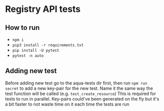 # Registry API tests

## How to run

- `npm i`
- `pip3 install -r requirements.txt`
- `pip install -U pytest`
- `pytest -n auto`

## Adding new test

Before adding new test go to the aqua-tests dir first, then run `npm run secret`
to add a new key-pair for the new test. 
Name it the same way the test function will be called (e.g. `test_create_resource`)
This is required for tests to run in parallel. Key-pairs could've been generated on the fly
but it's a bit faster to not waste time on it each time the tests are run
